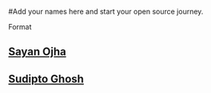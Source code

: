 #Add your names here and start your open source journey.

Format 
## [Sayan Ojha](https://github.com/sayan2203/)

## [Sudipto Ghosh](https://github.com/pydevsg/)
